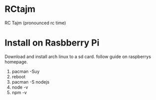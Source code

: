 RCtajm
======

RC Tajm (pronounced rc time)



Install on Rasbberry Pi
=======================

Download and install arch linux to a sd card. follow guide on raspberrys homepage.

1. pacman -Suy
2. reboot
3. pacman -S nodejs
4. node -v
5. npm -v
